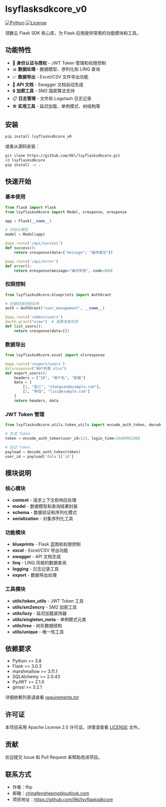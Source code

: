 # lsyflasksdkcore_v0

[![Python](https://img.shields.io/badge/python-3.8+-blue.svg)](https://www.python.org/downloads/)
[![License](https://img.shields.io/badge/license-Apache%202.0-green.svg)](LICENSE)

领数云 Flask SDK 核心库，为 Flask 应用提供常用的功能模块和工具。

## 功能特性

- 🔐 **身份认证与授权** - JWT Token 管理和权限控制
- 📊 **数据处理** - 数据模型、序列化和 LINQ 查询
- 📈 **数据导出** - Excel/CSV 文件导出功能
- 📝 **API 文档** - Swagger 文档自动生成
- 🔒 **加密工具** - SM2 国密算法支持
- 📋 **日志管理** - 文件和 Logstash 日志记录
- 🛠 **实用工具** - 延迟加载、单例模式、树结构等

## 安装

```bash
pip install lsyflasksdkcore_v0
```

或者从源码安装：

```bash
git clone https://github.com/9kl/lsyflasksdkcore.git
cd lsyflasksdkcore
pip install -e .
```

## 快速开始

### 基本使用

```python
from flask import Flask
from lsyflasksdkcore import Model, sresponse, eresponse

app = Flask(__name__)

# 初始化模型
model = Model(app)

@app.route('/api/success')
def success():
    return sresponse(data={"message": "操作成功"})

@app.route('/api/error')
def error():
    return eresponse(message="操作失败", code=400)
```

### 权限控制

```python
from lsyflasksdkcore.blueprints import AuthGrant

# 创建权限控制实例
auth = AuthGrant("user_management", __name__)

@app.route('/admin/users')
@auth.grant("view")  # 需要查看权限
def list_users():
    return sresponse(data=[])
```

### 数据导出

```python
from lsyflasksdkcore.excel import xlsresponse

@app.route('/export/users')
@xlsresponse("用户列表.xlsx")
def export_users():
    headers = ["ID", "用户名", "邮箱"]
    data = [
        [1, "张三", "zhangsan@example.com"],
        [2, "李四", "lisi@example.com"]
    ]
    return headers, data
```

### JWT Token 管理

```python
from lsyflasksdkcore.utils.token_utils import encode_auth_token, decode_auth_token

# 生成 Token
token = encode_auth_token(user_id=123, login_time=1640995200)

# 验证 Token
payload = decode_auth_token(token)
user_id = payload['data']['id']
```

## 模块说明

### 核心模块

- **context** - 请求上下文和响应处理
- **model** - 数据模型和查询结果封装
- **schema** - 数据验证和序列化模式
- **serialization** - 对象序列化工具

### 功能模块

- **blueprints** - Flask 蓝图和权限控制
- **excel** - Excel/CSV 导出功能
- **swagger** - API 文档生成
- **linq** - LINQ 风格的数据查询
- **logging** - 日志记录工具
- **export** - 数据导出处理

### 工具模块

- **utils/token_utils** - JWT Token 工具
- **utils/sm2encry** - SM2 加密工具
- **utils/lazy** - 延迟加载装饰器
- **utils/singleton_meta** - 单例模式元类
- **utils/tree** - 树形数据结构
- **utils/unique** - 唯一性工具

## 依赖要求

- Python >= 3.8
- Flask >= 3.0.3
- marshmallow >= 3.11.1
- SQLAlchemy >= 2.0.43
- PyJWT >= 2.1.0
- gmssl >= 3.2.1

详细依赖列表请查看 [requirements.txt](requirements.txt)

## 许可证

本项目采用 Apache License 2.0 许可证。详情请查看 [LICENSE](LICENSE) 文件。

## 贡献

欢迎提交 Issue 和 Pull Request 来帮助改进项目。

## 联系方式

- 作者：fhp
- 邮箱：chinafengheping@outlook.com
- 项目地址：https://github.com/9kl/lsyflasksdkcore
